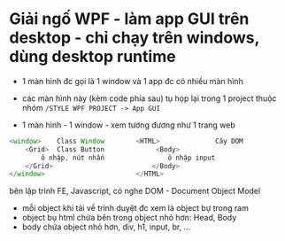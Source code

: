 # Giải ngố WPF - làm app GUI trên desktop - chỉ chạy trên windows, dùng desktop runtime

- 1 màn hình đc gọi là 1 window và 1 app đc có nhiều màn hình
- các màn hình này (kèm code phía sau) tụ họp lại trong 1 project thuộc nhóm `/STYLE WPF PROJECT -> App GUI`

- 1 màn hình - 1 window - xem tương đương như 1 trang web

```javascript
<window>    Class Window        <HTML>              Cây DOM
    <Grid>  Class Button             <Body>
        ô nhập, nút nhấn                ô nhập input
    </Grid>                         </Body>
</window>                       </HTML>
```

bên lập trình FE, Javascript, có nghe DOM - Document Object Model

- mỗi object khi tải về trình duyệt đc xem là object bự trong ram
- object bụ html chứa bên trong object nhỏ hơn: Head, Body
- body chứa object nhỏ hơn, div, h1, input, br, ...
